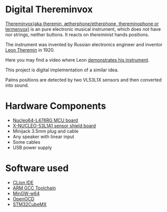 Digital Thereminvox
====
[Thereminvox(aka theremin,  ætherphone/etherphone, thereminophone 
or termenvox)]() is an pure electronic musical instrument, which 
does not have nor strings, neither buttons. It reacts on *thereminist* hands
positions.  

The instrument was invented by Russian electronics engineer and inventor 
[Leon Theremin](https://en.wikipedia.org/wiki/L%C3%A9on_Theremin) in 1920.

Here you may find a video where Leon [demonstrates his instrument](https://www.youtube.com/watch?v=_3H5JbkPXpw).

This project is digital implementation of a similar idea.

Palms positions are detected by two VL53L1X sensors and then converted into sound.

Hardware Components
====

* [Nucleo64-L476RG MCU board](https://www.st.com/en/evaluation-tools/nucleo-l476rg.html)
* [X-NUCLEO-53L1A1 sensor shield board](https://www.st.com/content/st_com/en/products/ecosystems/stm32-open-development-environment/stm32-nucleo-expansion-boards/stm32-ode-sense-hw/x-nucleo-53l1a1.html)
* Minijack 3.5mm plug and cable
* Any speaker with linear input
* Some cables
* USB power supply

Software used
==== 
* [CLion IDE](https://jetrbrains.com/clion)
* [ARM GCC Toolchain](https://developer.arm.com/tools-and-software/open-source-software/developer-tools/gnu-toolchain/gnu-rm/downloads)
* [MinGW-w64](https://mingw-w64.org/doku.php)
* [OpenOCD](http://openocd.org/)
* [STM32CubeMX](https://www.st.com/en/development-tools/stm32cubemx.html)